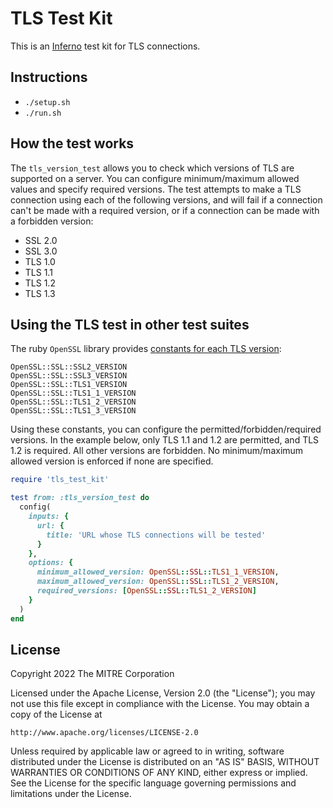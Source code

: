 # TLS Test Kit

This is an [Inferno](https://github.com/inferno-community/inferno-core) test kit
for TLS connections.

## Instructions

- `./setup.sh`
- `./run.sh`

## How the test works

The `tls_version_test` allows you to check which versions of TLS are supported
on a server. You can configure minimum/maximum allowed values and specify
required versions. The test attempts to make a TLS connection using each of the
following versions, and will fail if a connection can't be made with a required
version, or if a connection can be made with a forbidden version:

- SSL 2.0
- SSL 3.0
- TLS 1.0
- TLS 1.1
- TLS 1.2
- TLS 1.3

## Using the TLS test in other test suites

The ruby `OpenSSL` library provides
[constants for each TLS version](https://ruby-doc.org/stdlib-2.7.3/libdoc/openssl/rdoc/OpenSSL/SSL.html):
```
OpenSSL::SSL::SSL2_VERSION
OpenSSL::SSL::SSL3_VERSION
OpenSSL::SSL::TLS1_VERSION
OpenSSL::SSL::TLS1_1_VERSION
OpenSSL::SSL::TLS1_2_VERSION
OpenSSL::SSL::TLS1_3_VERSION
```

Using these constants, you can configure the permitted/forbidden/required
versions. In the example below, only TLS 1.1 and 1.2 are permitted, and TLS 1.2
is required. All other versions are forbidden. No minimum/maximum allowed
version is enforced if none are specified.

```ruby
require 'tls_test_kit'

test from: :tls_version_test do
  config(
    inputs: {
      url: {
        title: 'URL whose TLS connections will be tested'
      }
    },
    options: {
      minimum_allowed_version: OpenSSL::SSL::TLS1_1_VERSION,
      maximum_allowed_version: OpenSSL::SSL::TLS1_2_VERSION,
      required_versions: [OpenSSL::SSL::TLS1_2_VERSION]
    }
  )
end
```

## License
Copyright 2022 The MITRE Corporation

Licensed under the Apache License, Version 2.0 (the "License"); you may not use
this file except in compliance with the License. You may obtain a copy of the
License at
```
http://www.apache.org/licenses/LICENSE-2.0
```
Unless required by applicable law or agreed to in writing, software distributed
under the License is distributed on an "AS IS" BASIS, WITHOUT WARRANTIES OR
CONDITIONS OF ANY KIND, either express or implied. See the License for the
specific language governing permissions and limitations under the License.
